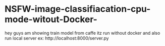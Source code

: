 # NSFW-image-classifiacation-cpu-mode-witout-Docker-
hey guys am showing train model from caffe itz run without docker and also run local server ex: http://localhost:8000/server.py

